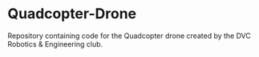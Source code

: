# Quadcopter-Drone
Repository containing code for the Quadcopter drone created by the DVC Robotics &amp; Engineering club.

